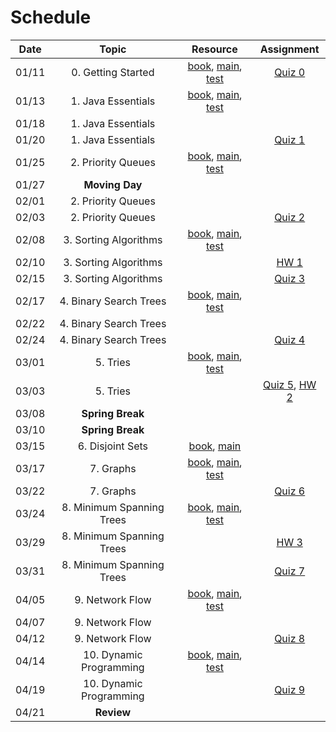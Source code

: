 # Schedule

| Date  |               Topic                |                                                                               Resource                                                                               |       Assignment        |
|:-----:|:----------------------------------:|:--------------------------------------------------------------------------------------------------------------------------------------------------------------------:|:-----------------------:|
| 01/11 |         0. Getting Started         |         [book](https://emory.gitbook.io/dsa-java/getting-started), [main](../src/main/java/edu/emory/cs/utils), [test](../src/test/java/edu/emory/cs/utils)          | [Quiz 0](quiz/quiz0.md) |
| 01/13 |         1. Java Essentials         |     [book](https://emory.gitbook.io/dsa-java/java-essentials), [main](../src/main/java/edu/emory/cs/algebraic), [test](../src/test/java/edu/emory/cs/algebraic)      |                         |
| 01/18 |         1. Java Essentials         |                                                                                                                                                                      |                         |
| 01/20 |         1. Java Essentials         |                                                                                                                                                                      | [Quiz 1](quiz/quiz1.md) |
| 01/25 |         2. Priority Queues         |         [book](https://emory.gitbook.io/dsa-java/priority-queues), [main](../src/main/java/edu/emory/cs/queue), [test](../src/test/java/edu/emory/cs/queue)          |                         |
| 01/27 |           **Moving Day**           |                                                                                                                                                                      |                         |
| 02/01 |         2. Priority Queues         |                                                                                                                                                                      |                         |
| 02/03 |         2. Priority Queues         |                                                                                                                                                                      |       [Quiz 2]()        |
| 02/08 |       3. Sorting Algorithms        |         [book](https://emory.gitbook.io/dsa-java/sorting-algorithms), [main](../src/main/java/edu/emory/cs/sort), [test](../src/test/java/edu/emory/cs/sort)         |                         |
| 02/10 |       3. Sorting Algorithms        |                                                                                                                                                                      |        [HW 1]()         |
| 02/15 |       3. Sorting Algorithms        |                                                                                                                                                                      |       [Quiz 3]()        |
| 02/17 |       4. Binary Search Trees       |        [book](https://emory.gitbook.io/dsa-java/binary-search-trees), [main](../src/main/java/edu/emory/cs/tree), [test](../src/test/java/edu/emory/cs/tree)         |                         | 
| 02/22 |       4. Binary Search Trees       |                                                                                                                                                                      |                         |
| 02/24 |       4. Binary Search Trees       |                                                                                                                                                                      |       [Quiz 4]()        |
| 03/01 |              5. Tries              |               [book](https://emory.gitbook.io/dsa-java/tries), [main](../src/main/java/edu/emory/cs/trie), [test](../src/test/java/edu/emory/cs/trie)                |                         |
| 03/03 |              5. Tries              |                                                                                                                                                                      |  [Quiz 5](), [HW 2]()   |
| 03/08 |          **Spring Break**          |                                                                                                                                                                      |                         |
| 03/10 |          **Spring Break**          |                                                                                                                                                                      |                         |
| 03/15 |          6. Disjoint Sets          |                                  [book](https://emory.gitbook.io/dsa-java/disjoint-sets), [main](../src/main/java/edu/emory/cs/set)                                  |                         |
| 03/17 |             7. Graphs              |              [book](https://emory.gitbook.io/dsa-java/graphs), [main](../src/main/java/edu/emory/cs/graph), [test](../src/test/java/edu/emory/cs/graph)              |                         |
| 03/22 |             7. Graphs              |                                                                                                                                                                      |       [Quiz 6]()        |
| 03/24 |     8. Minimum Spanning Trees      | [book](https://emory.gitbook.io/dsa-java/minimum-spanning-trees), [main](../src/main/java/edu/emory/cs/graph/span), [test](../src/test/java/edu/emory/cs/graph/span) |                         |
| 03/29 |     8. Minimum Spanning Trees      |                                                                                                                                                                      |        [HW 3]()         |
| 03/31 |     8. Minimum Spanning Trees      |                                                                                                                                                                      |       [Quiz 7]()        |
| 04/05 |          9. Network Flow           |      [book](https://emory.gitbook.io/dsa-java/network-flow), [main](../src/main/java/edu/emory/cs/graph/flow), [test](../src/test/java/edu/emory/cs/graph/flow)      |                         |
| 04/07 |          9. Network Flow           |                                                                                                                                                                      |                         |
| 04/12 |          9. Network Flow           |                                                                                                                                                                      |       [Quiz 8]()        |
| 04/14 |      10. Dynamic Programming       |     [book](https://emory.gitbook.io/dsa-java/dynamic-programming), [main](../src/main/java/edu/emory/cs/dynamic), [test](../src/test/java/edu/emory/cs/dynamic)      |                         |
| 04/19 |      10. Dynamic Programming       |                                                                                                                                                                      |       [Quiz 9]()        |
| 04/21 |             **Review**             |                                                                                                                                                                      |                         |

<!--  -->
<!-- Shortest Path Algorithms]() | [md, [pdf](shortest_path_algorithms.pdf), [main](../src/main/java/edu/emory/cs/graph/path/) | [quiz 8](quiz0.md#quiz-8) | -->
<!-- HW1: 2/24, HW2: 3/22, HW3: 4/14  -->

